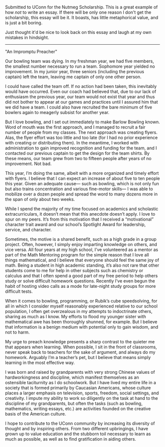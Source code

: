 Submitted to UConn for the Nutmeg Scholarship. This is a great example of how *not* to write an essay. If there will be only one reason I don't get the scholarship, this essay will be it. It boasts, has little metaphorical value, and is just a bit boring.

Just thought it'd be nice to look back on this essay and laugh at my own mistakes in hindsight.

---

"An Impromptu Preacher"

Our bowling team was dying. In my freshman year, we had five members, the smallest number necessary to run a team. Sophomore year yielded no improvement. In my junior year, three seniors (including the previous captain) left the team, leaving me captain of only one other person.

I could have called the team off. If no action had been taken, this inevitably would have occurred. Even our coach had believed that, due to our lack of enthusiasm the previous year, our team would not exist that year and thus did not bother to appear at our games and practices until I assured him that we did have a team. I could also have recruited the bare minimum of five bowlers again to meagerly subsist for another year.

But I love bowling, and I set out immediately to make Barlow Bowling known. Word of mouth was the first approach, and I managed to recruit a fair number of people from my classes. The next approach was creating flyers. Alas, the flyer effort was too little and too late (for I had no prior experience with creating or distributing them). In the meantime, I worked with administration to gain improved recognition and funding for the team, and I contacted our previous captain to get the design for the team shirts. By these means, our team grew from two to fifteen people after years of no improvement. Not bad.

This year, I’m doing the same, albeit with a more organized and timely effort with flyers. I believe that I can expect an increase of about five to ten people this year.
Given an adequate cause— such as bowling, which is not only fun but also trains concentration and various fine-motor skills— I was able to mobilize over a dozen people and spread the word to many dozens more in the span of only about two weeks.

While I spend the majority of my time focused on academics and scholastic extracurriculars, it doesn’t mean that this anecdote doesn’t apply. I love to spur on my peers. It’s from this motivation that I received a “motivational” character trait award and our school’s Spotlight Award for leadership, service, and character.

Sometimes, the motive is a shared benefit, such as a high grade in a group project. Often, however, I simply enjoy imparting knowledge on others, and vice versa. All four years at my high school, I’ve volunteered as a mentor as part of the Math Mentoring program for the simple reason that I love all things mathematical, and I believe that everyone should feel the same joy of math. Being a student in high academic standing, it’s also not rare that other students come to me for help in other subjects such as chemistry or calculus and that I often spend a good part of my free period to help others study or solve difficult homework questions. Recently I’ve even begun the habit of hosting video calls as a mode for late-night study groups for more difficult tests.

When it comes to bowling, programming, or Rubik’s cube speedsolving, for all in which I consider myself reasonably experienced relative to our school population, I often get overzealous in my attempts to indoctrinate others, sharing as much as I know. My efforts to flood my younger sister with mathematical awe has been thoroughly shunned, for example. But I believe that information is a benign medium with potential only to gain wisdom, and not to harm.

My urge to preach knowledge presents a sharp contrast to the quieter me that appears when learning. When possible, I sit in the front of classrooms, never speak back to teachers for the sake of argument, and always do my homework. Arguably I’m a teacher’s pet, but I believe that means simply learning in the most effective way.

I was born and raised by grandparents with very strong Chinese values of hardworkingness and discipline, which manifest themselves as an ostensible taciturnity as I do schoolwork. But I have lived my entire life in a society that is formed primarily by Caucasian Americans, whose culture places a larger emphasis on television, sports, freedom, social settings, and creativity. I impute my ability to work so diligently on the task at hand to the discipline of my grandparents, but often the tasks (such as bowling, mathematics, writing essays, etc.) are activities founded on the creative basis of the American culture.

I hope to contribute to the UConn community by increasing its diversity of thought and by inspiring others. From two different upbringings, I have grown up to value education and the stubborn toil necessary to learn as much as possible, as well as to find gratification in aiding others.